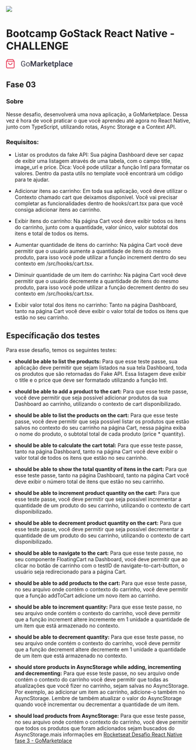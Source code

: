 <img src="https://braze-marketing-assets.s3.amazonaws.com/images/partner_logos/react-native.png?W=200" height="150">

# Bootcamp GoStack React Native - **CHALLENGE**

<img src="./src/assets/logo@3x.png?W=75" height="25">

## **Fase 03**

### **Sobre**

Nesse desafio, desenvolverá uma nova aplicação, a GoMarketplace. Dessa vez é hora de você praticar o que você aprendeu até agora no React Native, junto com TypeScript, utilizando rotas, Async Storage e a Context API.

### Requisitos:

- Listar os produtos da fake API: Sua página Dashboard deve ser capaz de exibir uma listagem através de uma tabela, com o campo title, image_url e price.
  Dica: Você pode utilizar a função Intl para formatar os valores. Dentro da pasta utils no template você encontrará um código para te ajudar.

- Adicionar itens ao carrinho: Em toda sua aplicação, você deve utilizar o Contexto chamado cart que deixamos disponível. Você vai precisar completar as funcionalidades dentro de hooks/cart.tsx para que você consiga adicionar itens ao carrinho.

- Exibir itens do carrinho: Na página Cart você deve exibir todos os itens do carrinho, junto com a quantidade, valor único, valor subtotal dos itens e total de todos os items.

- Aumentar quantidade de itens do carrinho: Na página Cart você deve permitir que o usuário aumente a quantidade de itens do mesmo produto, para isso você pode utilizar a função increment dentro do seu contexto em /src/hooks/cart.tsx.

- Diminuir quantidade de um item do carrinho: Na página Cart você deve permitir que o usuário decremente a quantidade de itens do mesmo produto, para isso você pode utilizar a função decrement dentro do seu contexto em /src/hooks/cart.tsx.

- Exibir valor total dos itens no carrinho: Tanto na página Dashboard, tanto na página Cart você deve exibir o valor total de todos os itens que estão no seu carrinho.

## Específicação dos testes

Para esse desafio, temos os seguintes testes:

- **should be able to list the products:** Para que esse teste passe, sua aplicação deve permitir que sejam listados na sua tela Dashboard, toda os produtos que são retornadas do Fake API. Essa listagem deve exibir o title e o price que deve ser formatado utilizando a função Intl.

- **should be able to add a product to the cart:** Para que esse teste passe, você deve permitir que seja possível adicionar produtos da sua Dashboard ao carrinho, utilizando o contexto de cart disponibilizado.

- **should be able to list the products on the cart:** Para que esse teste passe, você deve permitir que seja possível listar os produtos que estão salvos no contexto do seu carrinho na página Cart, nessa página exiba o nome do produto, o subtotal total de cada produto (price \* quantity).

- **should be able to calculate the cart total:** Para que esse teste passe, tanto na página Dashboard, tanto na página Cart você deve exibir o valor total de todos os itens que estão no seu carrinho.

- **should be able to show the total quantity of itens in the cart:** Para que esse teste passe, tanto na página Dashboard, tanto na página Cart você deve exibir o número total de itens que estão no seu carrinho.

- **should be able to increment product quantity on the cart:** Para que esse teste passe, você deve permitir que seja possível incrementar a quantidade de um produto do seu carrinho, utilizando o contexto de cart disponibilizado.

- **should be able to decrement product quantity on the cart:** Para que esse teste passe, você deve permitir que seja possível decrementar a quantidade de um produto do seu carrinho, utilizando o contexto de cart disponibilizado.

- **should be able to navigate to the cart:** Para que esse teste passe, no seu componente FloatingCart na Dashboard, você deve permitir que ao clicar no botão de carrinho com o testID de navigate-to-cart-button, o usuário seja redirecionado para a página Cart.

- **should be able to add products to the cart:** Para que esse teste passe, no seu arquivo onde contém o contexto do carrinho, você deve permitir que a função addToCart adicione um novo item ao carrinho.

- **should be able to increment quantity:** Para que esse teste passe, no seu arquivo onde contém o contexto do carrinho, você deve permitir que a função increment altere incremente em 1 unidade a quantidade de um item que está armazenado no contexto.

- **should be able to decrement quantity:** Para que esse teste passe, no seu arquivo onde contém o contexto do carrinho, você deve permitir que a função decrement altere decremente em 1 unidade a quantidade de um item que está armazenado no contexto.

- **should store products in AsyncStorage while adding, incrementing and decrementing:** Para que esse teste passe, no seu arquivo onde contém o contexto do carrinho você deve permitir que todas as atualizações que você fizer no carrinho, sejam salvas no AsyncStorage. Por exemplo, ao adicionar um item ao carrinho, adicione-o também no AsyncStorage. Lembre de também atualizar o valor do AsyncStorage quando você incrementar ou decrementar a quantidade de um item.

- **should load products from AsyncStorage:** Para que esse teste passe, no seu arquivo onde contém o contexto do carrinho, você deve permitir que todos os produtos que foram adicionados sejam buscados do AsyncStorage.mais informações em [Rocketseat Desafio React Native fase 3 - GoMarketplace](https://github.com/Rocketseat/bootcamp-gostack-desafios/tree/master/desafio-fundamentos-react-native)
